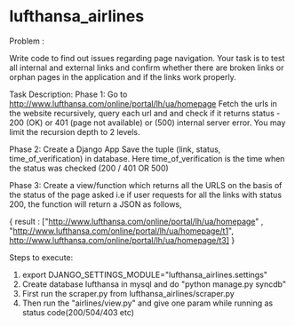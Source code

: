 # lufthansa_airlines
Problem :

Write code to find out issues regarding page navigation. Your task is to test all internal and external links and confirm whether there are broken links or orphan pages in the application and if the links work properly.

 

Task Description:
  Phase 1:
     Go to http://www.lufthansa.com/online/portal/lh/ua/homepage
    Fetch the urls in the website recursively, query each url and and check if it returns status - 200 (OK) or 401 (page not available) or (500) internal server error.
    You may limit the recursion depth to 2 levels.

Phase 2:
    Create a Django App
    Save the tuple (link, status, time_of_verification) in database. Here time_of_verification is the time when the status was checked (200 / 401 OR 500)

Phase 3:
    Create a view/function  which returns all the URLS on the basis of the status of the page asked  i.e if user requests for all the links with status 200, the function will return a JSON as follows,

  { result : ["http://www.lufthansa.com/online/portal/lh/ua/homepage" , "http://www.lufthansa.com/online/portal/lh/ua/homepage/t1", http://www.lufthansa.com/online/portal/lh/ua/homepage/t3] }
  
  
  
  Steps to execute:
  1. export DJANGO_SETTINGS_MODULE="lufthansa_airlines.settings"
  2. Create database lufthansa in mysql and do "python manage.py syncdb" 
  3. First run the scraper.py from lufthansa_airlines/scraper.py
  4. Then run the "airlines/view.py" and give one param while running as status code(200/504/403 etc)
